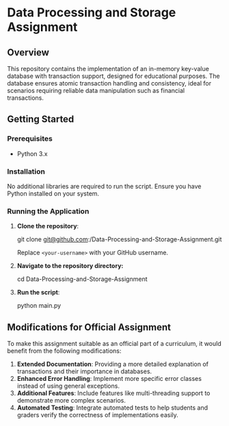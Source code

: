 # Data Processing and Storage Assignment

## Overview
This repository contains the implementation of an in-memory key-value database with transaction support, designed for educational purposes. The database ensures atomic transaction handling and consistency, ideal for scenarios requiring reliable data manipulation such as financial transactions.

## Getting Started

### Prerequisites
- Python 3.x

### Installation
No additional libraries are required to run the script. Ensure you have Python installed on your system.

### Running the Application
1. **Clone the repository**:

   git clone git@github.com:<your-username>/Data-Processing-and-Storage-Assignment.git

   Replace `<your-username>` with your GitHub username.

3. **Navigate to the repository directory:**  

    cd Data-Processing-and-Storage-Assignment

3. **Run the script**:  

    python main.py

## Modifications for Official Assignment
To make this assignment suitable as an official part of a curriculum, it would benefit from the following modifications:
1. **Extended Documentation**: Providing a more detailed explanation of transactions and their importance in databases.
2. **Enhanced Error Handling**: Implement more specific error classes instead of using general exceptions.
3. **Additional Features**: Include features like multi-threading support to demonstrate more complex scenarios.
4. **Automated Testing**: Integrate automated tests to help students and graders verify the correctness of implementations easily.

